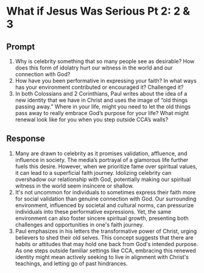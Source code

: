 # What if Jesus Was Serious Pt 2: 2 & 3

## Prompt

1. Why is celebrity something that so many people see as desirable? How does this form of idolatry hurt our witness in the world and our connection with God?
2. How have you been performative in expressing your faith? In what ways has your environment contributed or encouraged it? Challenged it?
3. In both Colossians and 2 Corinthians, Paul writes about the idea of a new identity that we have in Christ and uses the image of “old things passing away.” Where in your life, might you need to let the old things pass away to really embrace God’s purpose for your life? What might renewal look like for you when you step outside CCA’s walls?

## Response

1. Many are drawn to celebrity as it promises validation, affluence, and influence in society. The media’s portrayal of a glamorous life further fuels this desire. However, when we prioritize fame over spiritual values, it can lead to a superficial faith journey. Idolizing celebrity can overshadow our relationship with God, potentially making our spiritual witness in the world seem insincere or shallow.
2. It's not uncommon for individuals to sometimes express their faith more for social validation than genuine connection with God. Our surrounding environment, influenced by societal and cultural norms, can pressurize individuals into these performative expressions. Yet, the same environment can also foster sincere spiritual growth, presenting both challenges and opportunities in one's faith journey.
3. Paul emphasizes in his letters the transformative power of Christ, urging believers to shed their old selves. This concept suggests that there are habits or attitudes that may hold one back from God's intended purpose. As one steps outside familiar settings like CCA, embracing this renewed identity might mean actively seeking to live in alignment with Christ's teachings, and letting go of past hindrances.